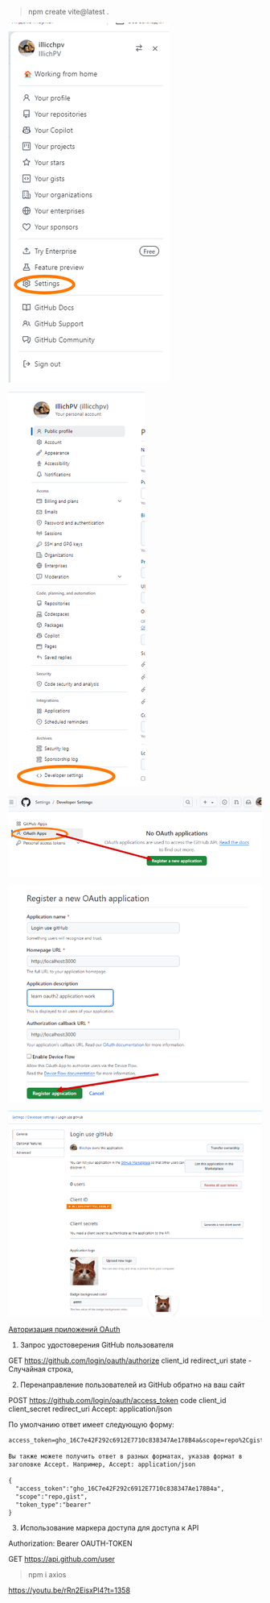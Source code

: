 >npm create vite@latest .

![alt text](image.png)

![alt text](image-1.png)

![alt text](image-2.png)

![alt text](image-3.png)

![alt text](image-4.png)

[Авторизация приложений OAuth](https://docs.github.com/ru/apps/oauth-apps/building-oauth-apps/authorizing-oauth-apps)

1. Запрос удостоверения GitHub пользователя

  GET https://github.com/login/oauth/authorize
  client_id
  redirect_uri
  state - Случайная строка,

2. Перенаправление пользователей из GitHub обратно на ваш сайт

  POST https://github.com/login/oauth/access_token
  code
  client_id
  client_secret
  redirect_uri
    Accept: application/json

По умолчанию ответ имеет следующую форму: 

    access_token=gho_16C7e42F292c6912E7710c838347Ae178B4a&scope=repo%2Cgist&token_type=bearer

    Вы также можете получить ответ в разных форматах, указав формат в заголовке Accept. Например, Accept: application/json

    {
      "access_token":"gho_16C7e42F292c6912E7710c838347Ae178B4a",
      "scope":"repo,gist",
      "token_type":"bearer"
    }

3. Использование маркера доступа для доступа к API

Authorization: Bearer OAUTH-TOKEN

GET https://api.github.com/user


>npm i axios


https://youtu.be/rRn2EisxPl4?t=1358
